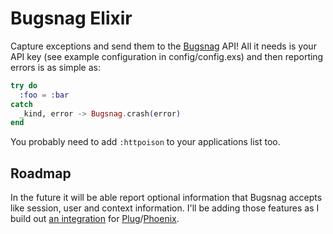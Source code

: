 Bugsnag Elixir
==============

Capture exceptions and send them to the [Bugsnag](http://bugsnag.com) API! All
it needs is your API key (see example configuration in config/config.exs) and
then reporting errors is as simple as:

```elixir
try do
  :foo = :bar
catch
  _kind, error -> Bugsnag.crash(error)
end
```

You probably need to add `:httpoison` to your applications list too.

## Roadmap

In the future it will be able report optional information that Bugsnag accepts
like session, user and context information. I'll be adding those features as I
build out [an integration](https://github.com/jarednorman/plugsnag) for
[Plug](https://github.com/elixir-lang/plug)/[Phoenix](https://github.com/phoenixframework/phoenix).
